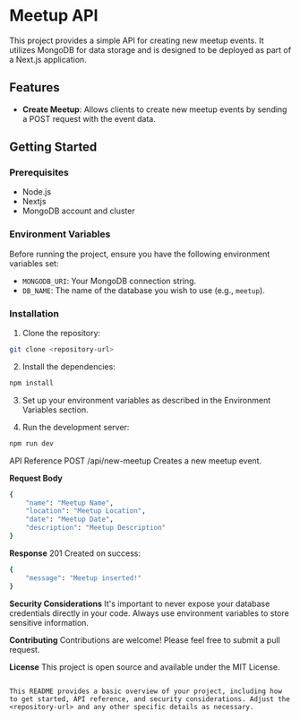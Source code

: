 # Meetup API

This project provides a simple API for creating new meetup events. It utilizes MongoDB for data storage and is designed to be deployed as part of a Next.js application.

## Features

- **Create Meetup**: Allows clients to create new meetup events by sending a POST request with the event data.

## Getting Started

### Prerequisites

- Node.js
- Nextjs
- MongoDB account and cluster

### Environment Variables

Before running the project, ensure you have the following environment variables set:

- `MONGODB_URI`: Your MongoDB connection string.
- `DB_NAME`: The name of the database you wish to use (e.g., `meetup`).

### Installation

1. Clone the repository:

```sh
git clone <repository-url>
```
2. Install the dependencies:
```sh 
npm install
```
3. Set up your environment variables as described in the Environment Variables section.

4. Run the development server:

```sh
npm run dev
```

API Reference
POST /api/new-meetup
Creates a new meetup event.

**Request Body**
```sh
{
    "name": "Meetup Name",
    "location": "Meetup Location",
    "date": "Meetup Date",
    "description": "Meetup Description"
}
```
**Response**
201 Created on success:
```sh
{
    "message": "Meetup inserted!"
}
```
**Security Considerations**
It's important to never expose your database credentials directly in your code. Always use environment variables to store sensitive information.

**Contributing**
Contributions are welcome! Please feel free to submit a pull request.

**License**
This project is open source and available under the MIT License.

```

This README provides a basic overview of your project, including how to get started, API reference, and security considerations. Adjust the <repository-url> and any other specific details as necessary.
